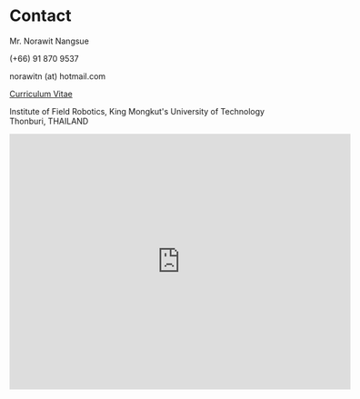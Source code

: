 # Contact

Mr. Norawit Nangsue

(+66) 91 870 9537

norawitn (at) hotmail.com

[Curriculum Vitae](artifacts/CV.pdf)

Institute of Field Robotics, King Mongkut's University of Technology Thonburi, THAILAND
<iframe src="https://www.google.com/maps/embed?pb=!1m18!1m12!1m3!1d2553.47420144499!2d100.49437398968642!3d13.654383342865328!2m3!1f0!2f0!3f0!3m2!1i1024!2i768!4f13.1!3m3!1m2!1s0x30e2a250474f8a0f%3A0xd997f5f522a2098d!2sFIBO%20KMUTT!5e0!3m2!1sen!2sth!4v1753801861057!5m2!1sen!2sth" width="600" height="450" style="border:0;" allowfullscreen="" loading="lazy" referrerpolicy="no-referrer-when-downgrade"></iframe>
